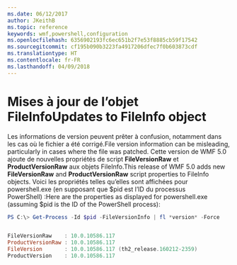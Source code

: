 ```yaml
---
ms.date: 06/12/2017
author: JKeithB
ms.topic: reference
keywords: wmf,powershell,configuration
ms.openlocfilehash: 6356902193fc6ec651b2f7e53f8885cb59f17542
ms.sourcegitcommit: cf195b090b3223fa4917206dfec7f0b603873cdf
ms.translationtype: HT
ms.contentlocale: fr-FR
ms.lasthandoff: 04/09/2018
---
```

# <a name="updates-to-fileinfo-object"></a><span data-ttu-id="c8217-102">Mises à jour de l’objet FileInfo</span><span class="sxs-lookup"><span data-stu-id="c8217-102">Updates to FileInfo object</span></span>
<span data-ttu-id="c8217-103">Les informations de version peuvent prêter à confusion, notamment dans les cas où le fichier a été corrigé.</span><span class="sxs-lookup"><span data-stu-id="c8217-103">File version information can be misleading, particularly in cases where the file was patched.</span></span> <span data-ttu-id="c8217-104">Cette version de WMF 5.0 ajoute de nouvelles propriétés de script **FileVersionRaw** et **ProductVersionRaw** aux objets FileInfo.</span><span class="sxs-lookup"><span data-stu-id="c8217-104">This release of WMF 5.0 adds new **FileVersionRaw** and **ProductVersionRaw** script properties to FileInfo objects.</span></span> <span data-ttu-id="c8217-105">Voici les propriétés telles qu’elles sont affichées pour powershell.exe (en supposant que $pid est l’ID du processus PowerShell) :</span><span class="sxs-lookup"><span data-stu-id="c8217-105">Here are the properties as displayed for powershell.exe (assuming $pid is the ID of the PowerShell process):</span></span>

```powershell
PS C:\> Get-Process -Id $pid -FileVersionInfo | fl *version* -Force


FileVersionRaw    : 10.0.10586.117
ProductVersionRaw : 10.0.10586.117
FileVersion       : 10.0.10586.117 (th2_release.160212-2359)
ProductVersion    : 10.0.10586.117